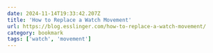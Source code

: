 ```yaml
---
date: 2024-11-14T19:33:42.207Z
title: 'How to Replace a Watch Movement'
url: https://blog.esslinger.com/how-to-replace-a-watch-movement/
category: bookmark
tags: ['watch', 'movement']
---
```

